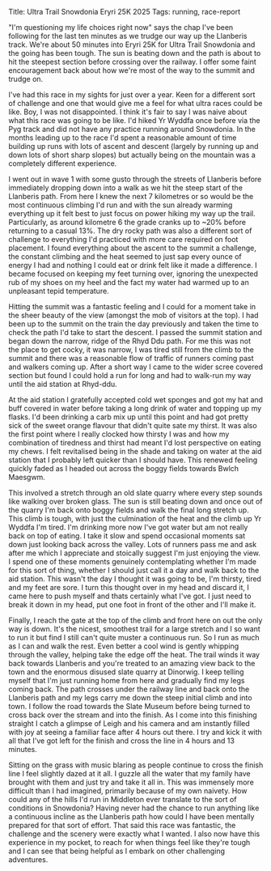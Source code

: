 Title: Ultra Trail Snowdonia Eryri 25K 2025
Tags: running, race-report

"I'm questioning my life choices right now" says the chap I've been following for the last ten minutes 
as we trudge our way up the Llanberis track. We're about 50 minutes into Eryri 25K for Ultra Trail Snowdonia
and the going has been tough. The sun is beating down and the path is about to hit the steepest section before
crossing over the railway. I offer some faint encouragement back about how we're most of the way to the summit
and trudge on.

I've had this race in my sights for just over a year. Keen for a different sort of challenge and one that would
give me a feel for what ultra races could be like. Boy, I was not disappointed. I think it's fair to say I was naive 
about what this race was going to be like. I'd hiked Yr Wyddfa once before via the Pyg track and did not have any 
practice running around Snowdonia. In the months leading up to the race I'd spent a reasonable amount of time building
up runs with lots of ascent and descent (largely by running up and down lots of short sharp slopes) but actually being
on the mountain was a completely different experience. 

I went out in wave 1 with some gusto through the streets of Llanberis before immediately dropping down into a walk as
we hit the steep start of the Llanberis path. From here I knew the next 7 kilometres or so would be the most continuous
climbing I'd run and with the sun already warming everything up it felt best to just focus on power hiking my way up the
trail. Particularly, as around kilometre 6 the grade cranks up to ~20% before returning to a casual 13%. The dry rocky 
path was also a different sort of challenge to everything I'd practiced with more care required on foot placement. I 
found everything about the ascent to the summit a challenge, the constant climbing and the heat seemed to just sap every
ounce of energy I had and nothing I could eat or drink felt like it made a difference. I became focused on keeping my 
feet turning over, ignoring the unexpected rub of my shoes on my heel and the fact my water had warmed up to an unpleasant
tepid temperature.

Hitting the summit was a fantastic feeling and I could for a moment take in the sheer beauty of the view (amongst the mob
of visitors at the top). I had been up to the summit on the train the day previously and taken the time to check the path
I'd take to start the descent. I passed the summit station and began down the narrow, ridge of the Rhyd Ddu path. For me
this was not the place to get cocky, it was narrow, I was tired still from the climb to the summit and there was a reasonable
flow of traffic of runners coming past and walkers coming up. After a short way I came to the wider scree covered section
but found I could hold a run for long and had to walk-run my way until the aid station at Rhyd-ddu. 

At the aid station I gratefully accepted cold wet sponges and got my hat and buff covered in water before taking a long
drink of water and topping up my flasks. I'd been drinking a carb mix up until this point and had got pretty sick of the
sweet orange flavour that didn't quite sate my thirst. It was also the first point where I really clocked how thirsty I 
was and how my combination of tiredness and thirst had meant I'd lost perspective on eating my chews. I felt revitalised
being in the shade and taking on water at the aid station that I probably left quicker than I should have. This renewed
feeling quickly faded as I headed out across the boggy fields towards Bwlch Maesgwm.

This involved a stretch through an old slate quarry where every step sounds like walking over broken glass. The sun is 
still beating down and once out of the quarry I'm back onto boggy fields and walk the final long stretch up. This climb 
is tough, with just the culmination of the heat and the climb up Yr Wyddfa I'm tired. I'm drinking more now I've got water
but am not really back on top of eating. I take it slow and spend occasional moments sat down just looking back across the 
valley. Lots of runners pass me and ask after me which I appreciate and stoically suggest I'm just enjoying the view. I
spend one of these moments genuinely contemplating whether I'm made for this sort of thing, whether I should just call it 
a day and walk back to the aid station. This wasn't the day I thought it was going to be, I'm thirsty, tired and my feet 
are sore. I turn this thought over in my head and discard it, I came here to push myself and thats certainly what I've got.
I just need to break it down in my head, put one foot in front of the other and I'll make it.

Finally, I reach the gate at the top of the climb and front here on out the only way is down. It's the nicest, smoothest
trail for a large stretch and I so want to run it but find I still can't quite muster a continuous run. So I run as much
as I can and walk the rest. Even better a cool wind is gently whipping through the valley, helping take the edge off the 
heat. The trail winds it way back towards Llanberis and you're treated to an amazing view back to the town and the 
enormous disused slate quarry at Dinorwig. I keep telling myself that I'm just running home from here and gradually find
my legs coming back. The path crosses under the railway line and back onto the Llanberis path and my legs carry me down
the steep initial climb and into town. I follow the road towards the Slate Museum before being turned to cross back over
the stream and into the finish. As I come into this finishing straight I catch a glimpse of Leigh and his camera and am
instantly filled with joy at seeing a familiar face after 4 hours out there. I try and kick it with all that I've got left
for the finish and cross the line in 4 hours and 13 minutes. 

Sitting on the grass with music blaring as people continue to cross the finish line I feel slightly dazed at it all. I
guzzle all the water that my family have brought with them and just try and take it all in. This was immensely more difficult
than I had imagined, primarily because of my own naivety. How could any of the hills I'd run in Middleton ever translate 
to the sort of conditions in Snowdonia? Having never had the chance to run anything like a continuous incline as the Llanberis
path how could I have been mentally prepared for that sort of effort. That said this race was fantastic, the challenge and
the scenery were exactly what I wanted. I also now have this experience in my pocket, to reach for when things feel like
they're tough and I can see that being helpful as I embark on other challenging adventures.
